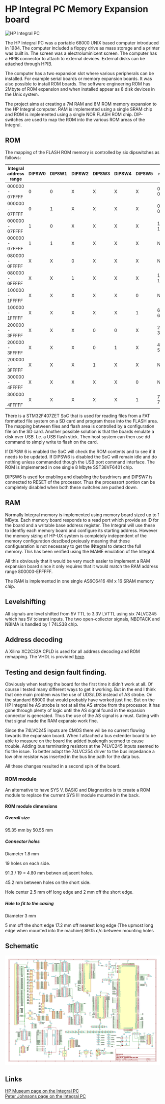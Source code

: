 # HP Integral PC Memory Expansion board

![HP Integral PC](https://i.imgur.com/NDTg9vS.jpg)

The HP Integral PC was a portable 68000 UNIX based computer introduced in 1984. The computer included a floppy drive as mass storage and a printer was built in. The screen was a electroluminicent screen. The computer has a HPIB connector to attach to external devices. External disks can be attached through HPIB.

The computer has a two expansion slot where various peripherals can be installed. For example serial boards or memory expansion boards. It was also possible to install ROM boards. The software engineering ROM has 2Mbyte of ROM expansion and when installed appear as 8 disk devices in the Unix system.

The project aims at creating a 7M RAM and 8M ROM memory expansion to the HP Integral computer. RAM is implemented using a single SRAM chip and ROM is implemented using a single NOR FLASH ROM chip. DIP-switches are used to map the ROM into the various ROM areas of the Integral.


## ROM
The mapping of the FLASH ROM memory is controlled by six dipswitches as follows:

| Integral address range | DIPSW0 | DIPSW1 | DIPSW2 | DIPSW3 | DIPSW4 | DIPSW5 | Flash memory range | Used for |
|------------------------|--------|--------|--------|--------|--------|--------|--------------------|----------|
| 000000 - 07FFFF        |   0    |   0    |   X    |   X    |   X    |   X    |  000000-07FFFF     | SYS V ROM|
| 000000 - 07FFFF        |   0    |   1    |   X    |   X    |   X    |   X    |  080000-0FFFFF     | DiagA ROM|
| 000000 - 07FFFF        |   1    |   0    |   X    |   X    |   X    |   X    |  100000-17FFFF     | DiagB ROM|
| 000000 - 07FFFF        |   1    |   1    |   X    |   X    |   X    |   X    |  NONE    | Internal ROM used |
| 080000 - 0FFFFF        |   X    |   X    |   0    |   X    |   X    |   X    |  NONE     | NONE |
| 080000 - 0FFFFF        |   X    |   X    |   1    |   X    |   X    |   X    |  180000-1FFFFF     | BASIC ROM |
| 100000 - 1FFFFF        |   X    |   X    |   X    |   X    |   X    |   0    |  NONE              |           |
| 100000 - 1FFFFF        |   X    |   X    |   X    |   X    |   X    |   1    |  600000-6FFFFF     | AUX ROM 3|
| 200000 - 3FFFFF        |   X    |   X    |   X    |   0    |   0    |   X    |  200000-3FFFFF     | SE ROM |
| 200000 - 3FFFFF        |   X    |   X    |   X    |   0    |   1    |   X    |  400000-5FFFFF     | AUX ROM 1|
| 200000 - 3FFFFF        |   X    |   X    |   X    |   1    |   X    |   X    |  NONE     | NONE |
| 300000 - 4FFFFF        |   X    |   X    |   X    |   X    |   X    |   0    |  NONE     | NONE |
| 300000 - 4FFFFF        |   X    |   X    |   X    |   X    |   X    |   1    |  700000-7FFFFF     | AUX ROM 2 |

There is a STM32F407ZET SoC that is used for reading files from a FAT formatted file system on a SD card and program those into the FLASH area. The mapping between files and flash area is controlled by a configuration file on the SD card. Another possible solution is that the boards emulate a disk over USB. I.e. a USB flash stick.
Then host system can then use dd command to simply write to flash on the card.

If DIPSW 6 is enabled the SoC will check the ROM contents and to see if it needs to be updated. If DIPSW6 is disabled the SoC will remain idle and do nothing unless commanded though the USB port command interface. The ROM is implemented in one single 8 Mbyte SST38VF6401 chip.

DIPSW6 is used for enabling and disabling the busdrivers and DIPSW7 is connected to RESET of the processor. Thus the processort portion can be completely disabled when both these switches are pushed down.

## RAM

Normally Integral memory is implemented using memory board sized up to 1 MByte. Each memory board responds to a read port which provide an ID for the board and a writable base address register. The Integral will use these to identfiy each memory board and configure its starting address. However the memory sizing of HP-UX system is completely independent of the memory configuration descibed preiously meaning that these configuaration is not necessary to get the INtegral to detect the full memory. This has been verified using the MAME emulation of the Integral.

All this obviously that it would be very much easier to implement a RAM expansion board since it only requires that it would match the RAM address range 800000-EFFFFF.

The RAM is implemented in one single AS6C6416 4M x 16 SRAM memory chip. 

## Levelshifting

All signals are level shifted from 5V TTL to 3.3V LVTTL using six 74LVC245 which has 5V tolerant inputs. The two open-collector signals, NBDTACK and NBIMA is handled by 1 74LS38 chip.

## Address decoding

A Xilinx XC2C32A CPLD is used for all address decoding and ROM remapping. The VHDL is provided [here](https://raw.githubusercontent.com/MattisLind/IPCMemoryExpansion/main/XILINX/IntegralMemExp/main.vhd).

## Testing and design fault finding.

Obviously when testing the board for the first time it didn't work at all. Of course I tested many different ways to get it working. But in the end I think that one main problem was the use of UDS/LDS instead of AS strobe. On the standard 68000 that would probably have worked just fine. But on the HP Integral he AS strobe is not at all the AS strobe from the processor. It has gone through plenty of logic until the AS signal found in the expasion connector is generated. Thus the use of the AS signal is a must. Gating with that signal made the RAM expansio work fine.

Since the 74LVC245 inputs are CMOS there wil be no current flowing towards the expansion board. When I attached a bus extender board to be able to measure on the board the added buslength seemed to cause trouble. Adding bus terminating resistors at the 74LVC245 inputs seemed to fix the issue. To better adapt the 74LVC254 driver to the bus impedance a low ohm resistor was inserted in the bus line path for the data bus.

All these changes resulted in a second spin of the board.

### ROM module

An alternative to have SYS V, BASIC and Diagnostics is to create a ROM module to replace the current SYS III module mounted in the back.

#### ROM module dimensions

##### Overall size

95.35 mm by 50.55 mm

##### Connector holes

Diameter 1.8 mm

19 holes on each side.

91.3 / 19 = 4.80 mm betwen adjacent holes. 

45.2 mm between holes on the short side.

Hole center 2.5 mm off long edge and 2 mm off the short edge.

##### Hole to fit to the casing

Diameter 3 mm

5 mm off the short edge
17.2 mm off nearest long edge (The upmost long edge when mounted into the machine)
89.15 c/c between mounting holes

## Schematic 

![Schematic](https://raw.githubusercontent.com/MattisLind/IPCMemoryExpansion/main/IPCMemoryExpansionBoard/IPCMemoryExpansionBoard.png)

## Links

[HP Museum page on the Integral PC](http://www.hpmuseum.net/display_item.php?hw=122)
<BR>[Peter Johnsons page on the Integral PC](http://www.coho.org/~pete/IPC/integral.html)


